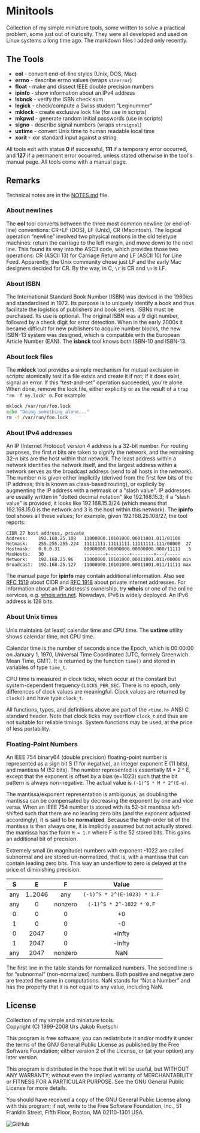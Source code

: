 
# Minitools

Collection of my simple miniature tools, some written
to solve a practical problem, some just out of curiosity.
They were all developed and used on Linux systems a long
time ago. The markdown files I added only recently.

## The Tools

- **eol** - convert end-of-line styles (Unix, DOS, Mac)
- **errno** - describe errno values (wraps `strerror`)
- **float** - make and dissect IEEE double precision numbers
- **ipinfo** - show information about an IPv4 address
- **isbnck** - verify the ISBN check sum
- **legick** - check/compute a Swiss student "Leginummer"
- **mklock** - create exclusive lock file (for use in scripts)
- **mkpwd** - generate random initial passwords (use in scripts)
- **signo** - describe signal numbers (wraps `strsignal`)
- **uxtime** - convert Unix time to human readable local time
- **xorit** - xor standard input against a string

All tools exit with status **0** if successful,
**111** if a temporary error occurred, and
**127** if a permanent error occurred, unless
stated otherwise in the tool's manual page.
All tools come with a manual page.

## Remarks

Technical notes are in the [NOTES.md](./NOTES.md) file.

### About newlines

The **eol** tool converts between the three most common newline
(or end-of-line) conventions: CR+LF (DOS), LF (Unix), CR (Macintosh).
The logical operation “newline” involved two physical motions
in the old teletype machines: return the carriage to the left
margin, and move down to the next line. This found its way into
the ASCII code, which provides those two operations: CR (ASCII 13)
for Carriage Return and LF (ASCII 10) for Line Feed. Apparently,
the Unix community chose just LF and the early Mac designers
decided for CR. By the way, in C, `\r` is CR and `\n` is LF.

### About ISBN

The International Standard Book Number (ISBN) was devised
in the 1960ies and standardised in 1972. Its purpose is to
uniquely identify a book and thus facilitate the logistics
of publishers and book sellers. ISBNs must be purchased.
Its use is optional. The original ISBN was a 9 digit number,
followed by a check digit for error detection. When in the
early 2000s it became difficult for new publishers to acquire
number blocks, the new ISBN-13 system was designed, which
is compatible with the European Article Number (EAN).
The **isbnck** tool knows both ISBN-10 and ISBN-13.

### About lock files

The **mklock** tool provides a simple mechanism for mutual
exclusion in scripts: atomically test if a file exists and
create it if not; if it does exist, signal an error. If this
“test-and-set” operation succeeded, you're alone. When done,
remove the lock file, either explicitly or as the result of
a `trap "rm -f my.lock" 0`. For example:

```sh
mklock /var/run/foo.lock
echo "Doing something alone..."
rm -f /var/run/foo.lock
```

### About IPv4 addresses

An IP (Internet Protocol) version 4 address is a 32-bit number.
For routing purposes, the first *n* bits are taken to signify
the network, and the remaining 32-*n* bits are the host within
that network. The least address within a network identifies
the network itself, and the largest address within a network
serves as the broadcast address (send to all hosts in the
network). The number *n* is given either implicitly (derived
from the first few bits of the IP address; this is known
as class-based routing), or explicily by augmenting the
IP address with a netmask or a "slash value". IP addresses
are usually written in "dotted decimal notation" like
192.168.15.3; if a "slash value" is provided, it looks
like 192.168.15.3/24 (which means that 192.168.15.0 is
the network and 3 is the host within this network).
The **ipinfo** tool shows all these values; for example,
given 192.168.25.108/27, the tool reports:

```text
CIDR 27 host address, private
Address:    192.168.25.108   11000000.10101000.00011001.011/01100
Netmask:    255.255.255.224  11111111.11111111.11111111.111/00000  27
Hostmask:   0.0.0.31         00000000.00000000.00000000.000/11111   5
MaxHosts:   30               --------+--------+--------+---/-----
Network:    192.168.25.96    11000000.10101000.00011001.011/00000 min
Broadcast:  192.168.25.127   11000000.10101000.00011001.011/11111 max
```

The manual page for **ipinfo** may contain additional information.
Also see [RFC 1519](https://www.ietf.org/rfc/rfc1519.txt) about CIDR
and [RFC 1918](https://www.ietf.org/rfc/rfc1918.txt) about private
internet addresses. For information about an IP address's ownership,
try **whois** or one of the online services, e.g.
[whois.arin.net](https://whois.arin.net/).
Nowadays, IPv6 is widely deployed. An IPv6 address is 128 bits.

### About Unix times

Unix maintains (at least) calendar time and CPU time.
The **uxtime** utility shows calendar time, not CPU time.

Calendar time is the number of seconds since the Epoch,
which is 00:00:00 on January 1, 1970, Universal Time
Coordinated (UTC, formely Greenwich Mean Time, GMT).
It is returned by the function `time()` and stored
in variables of type `time_t`.

CPU time is measured in clock ticks, which occur at the
constant but system-dependent frequency `CLOCKS_PER_SEC`.
There is no epoch, only differences of clock values
are meaningful. Clock values are returned by `clock()`
and have type `clock_t`.

All functions, types, and definitions above are part
of the `<time.h>` ANSI C standard header. Note that
clock ticks may overflow `clock_t` and thus are not
suitable for reliable timings. System functions may
be used, at the price of less portability.

### Floating-Point Numbers

An IEEE 754 binary64 (double precision) floating-point
number is represented as a sign bit S (1 for negative),
an integer exponent E (11 bits), and mantissa M (52 bits).
The number represented is essentially M * 2 ^ E, except
that the exponent is offset by a bias (e=1023) such that
the bit pattern is always non-negative. The actual value
is `(-1)^S * M * 2^(E-e)`.

The mantissa/exponent representation is ambiguous, as
doubling the mantissa can be compensated by decreasing
the exponent by one and vice versa. When an IEEE 754
number is stored with its 52-bit mantissa left-shifted
such that there are no leading zero bits (and the exponent
adjusted accordingly), it is said to be **normalized**.
Because the high-order bit of the mantissa is then always
one, it is implicitly assumed but not actually stored:
the mantissa has the form `M = 1.F` where F is the 52
stored bits. This gains an additional bit of precision.

Extremely small (in magnitude) numbers with exponent -1022
are called subnormal and are stored un-normalized, that is,
with a mantissa that can contain leading zero bits.
This way an underflow to zero is delayed at the price of
diminishing precision.

|  S  |    E    |   F     | Value |
|:---:|:-------:|:-------:|:-----:|
| any | 1..2046 |   any   | `(-1)^S * 2^(E-1023) * 1.F` |
| any |    0    | nonzero | `(-1)^S * 2^-1022 * 0.F` |
|  0  |    0    |    0    | +0 |
|  1  |    0    |    0    | -0 |
|  0  |   2047  |    0    | +infty |
|  1  |   2047  |    0    | -infty |
| any |   2047  | nonzero | NaN |

The first line in the table stands for normalized numbers.
The second line is for “subnormal” (non-normalized) numbers.
Both positive and negative zero are treated the same in
computations. NaN stands for “Not a Number” and has the
property that it is not equal to any value, including NaN.

## License

Collection of my simple and miniature tools.  
Copyright (C) 1999-2008 Urs Jakob Ruetschi

This program is free software; you can redistribute it and/or modify
it under the terms of the GNU General Public License as published by
the Free Software Foundation; either version 2 of the License, or
(at your option) any later version.

This program is distributed in the hope that it will be useful,
but WITHOUT ANY WARRANTY; without even the implied warranty of
MERCHANTABILITY or FITNESS FOR A PARTICULAR PURPOSE.  See the
GNU General Public License for more details.

You should have received a copy of the GNU General Public License along
with this program; if not, write to the Free Software Foundation, Inc.,
51 Franklin Street, Fifth Floor, Boston, MA 02110-1301 USA.

![GitHub](https://img.shields.io/github/license/ujr/minitools)
